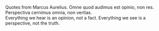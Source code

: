 Quotes from Marcus Aurelius. 
Omne quod audimus est opinio, non res. Perspectiva cernimus omnia, non veritas.  
Everything we hear is an opinion, not a fact. Everything we see is a perspective, not the truth.  
